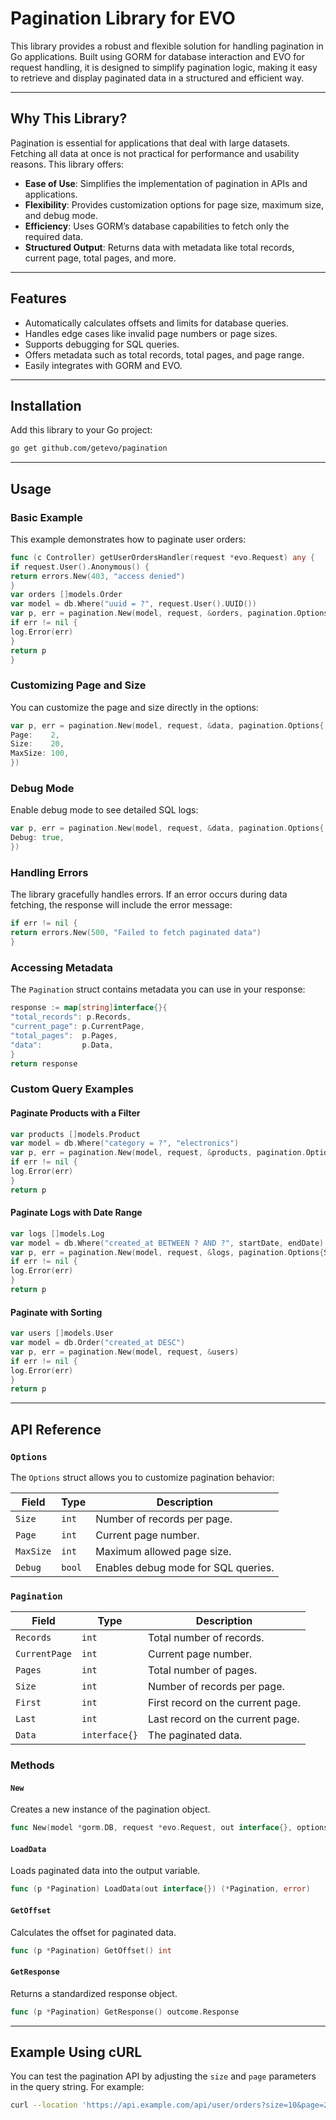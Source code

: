 # Pagination Library for EVO

This library provides a robust and flexible solution for handling pagination in Go applications. Built using GORM for database interaction and EVO for request handling, it is designed to simplify pagination logic, making it easy to retrieve and display paginated data in a structured and efficient way.

---

## Why This Library?

Pagination is essential for applications that deal with large datasets. Fetching all data at once is not practical for performance and usability reasons. This library offers:

- **Ease of Use**: Simplifies the implementation of pagination in APIs and applications.
- **Flexibility**: Provides customization options for page size, maximum size, and debug mode.
- **Efficiency**: Uses GORM’s database capabilities to fetch only the required data.
- **Structured Output**: Returns data with metadata like total records, current page, total pages, and more.

---

## Features

- Automatically calculates offsets and limits for database queries.
- Handles edge cases like invalid page numbers or page sizes.
- Supports debugging for SQL queries.
- Offers metadata such as total records, total pages, and page range.
- Easily integrates with GORM and EVO.

---

## Installation

Add this library to your Go project:

```sh
go get github.com/getevo/pagination
```

---

## Usage

### Basic Example

This example demonstrates how to paginate user orders:

```go
func (c Controller) getUserOrdersHandler(request *evo.Request) any {
if request.User().Anonymous() {
return errors.New(403, "access denied")
}
var orders []models.Order
var model = db.Where("uuid = ?", request.User().UUID())
var p, err = pagination.New(model, request, &orders, pagination.Options{MaxSize: 50})
if err != nil {
log.Error(err)
}
return p
}
```

### Customizing Page and Size

You can customize the page and size directly in the options:

```go
var p, err = pagination.New(model, request, &data, pagination.Options{
Page:    2,
Size:    20,
MaxSize: 100,
})
```

### Debug Mode

Enable debug mode to see detailed SQL logs:

```go
var p, err = pagination.New(model, request, &data, pagination.Options{
Debug: true,
})
```

### Handling Errors

The library gracefully handles errors. If an error occurs during data fetching, the response will include the error message:

```go
if err != nil {
return errors.New(500, "Failed to fetch paginated data")
}
```

### Accessing Metadata

The `Pagination` struct contains metadata you can use in your response:

```go
response := map[string]interface{}{
"total_records": p.Records,
"current_page": p.CurrentPage,
"total_pages":  p.Pages,
"data":         p.Data,
}
return response
```

### Custom Query Examples

#### Paginate Products with a Filter

```go
var products []models.Product
var model = db.Where("category = ?", "electronics")
var p, err = pagination.New(model, request, &products, pagination.Options{MaxSize: 20})
if err != nil {
log.Error(err)
}
return p
```

#### Paginate Logs with Date Range

```go
var logs []models.Log
var model = db.Where("created_at BETWEEN ? AND ?", startDate, endDate)
var p, err = pagination.New(model, request, &logs, pagination.Options{Size: 15, MaxSize: 50})
if err != nil {
log.Error(err)
}
return p
```

#### Paginate with Sorting

```go
var users []models.User
var model = db.Order("created_at DESC")
var p, err = pagination.New(model, request, &users)
if err != nil {
log.Error(err)
}
return p
```

---

## API Reference

### `Options`

The `Options` struct allows you to customize pagination behavior:

| Field     | Type   | Description                         |
| --------- | ------ | ----------------------------------- |
| `Size`    | `int`  | Number of records per page.         |
| `Page`    | `int`  | Current page number.                |
| `MaxSize` | `int`  | Maximum allowed page size.          |
| `Debug`   | `bool` | Enables debug mode for SQL queries. |

### `Pagination`

| Field         | Type          | Description                       |
| ------------- | ------------- | --------------------------------- |
| `Records`     | `int`         | Total number of records.          |
| `CurrentPage` | `int`         | Current page number.              |
| `Pages`       | `int`         | Total number of pages.            |
| `Size`        | `int`         | Number of records per page.       |
| `First`       | `int`         | First record on the current page. |
| `Last`        | `int`         | Last record on the current page.  |
| `Data`        | `interface{}` | The paginated data.               |

### Methods

#### `New`

Creates a new instance of the pagination object.

```go
func New(model *gorm.DB, request *evo.Request, out interface{}, options ...Options) (*Pagination, error)
```

#### `LoadData`

Loads paginated data into the output variable.

```go
func (p *Pagination) LoadData(out interface{}) (*Pagination, error)
```

#### `GetOffset`

Calculates the offset for paginated data.

```go
func (p *Pagination) GetOffset() int
```

#### `GetResponse`

Returns a standardized response object.

```go
func (p *Pagination) GetResponse() outcome.Response
```

---

## Example Using cURL

You can test the pagination API by adjusting the `size` and `page` parameters in the query string. For example:

```sh
curl --location 'https://api.example.com/api/user/orders?size=10&page=2'
```



